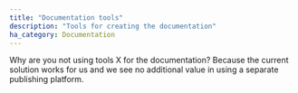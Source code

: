 ```yaml
---
title: "Documentation tools"
description: "Tools for creating the documentation"
ha_category: Documentation
---
```



Why are you not using tools X for the documentation? Because the current solution works for us and we see no additional value in using a separate publishing platform.
